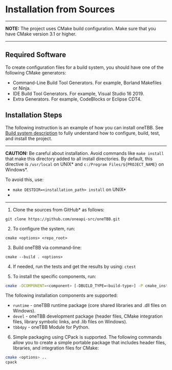 # Installation from Sources

---
**NOTE:** The project uses CMake build configuration. Make sure that you have CMake version 3.1 or higher.

---


## Required Software
To create configuration files for a build system, you should have one of the following CMake generators:
* Command-Line Build Tool Generators. For example, Borland Makefiles or Ninja.
* IDE Build Tool Generators. For example, Visual Studio 16 2019.
* Extra Generators. For example, CodeBlocks or Eclipse CDT4.


## Installation Steps

The following instruction is an example of how you can install oneTBB. 
See [Build system description](cmake/README.md) to fully understand how to configure, build, test, and install the project. 

---
**CAUTION:** Be careful about installation. Avoid commands like `make install` that make this directory added to all install directories.
By default, this directive is `/usr/local` on UNIX* and `c:/Program Files/${PROJECT_NAME}` on Windows*.

To avoid this, use:
* `make DESTDIR=<installation_path> install` on UNIX*
* 

---


1. Clone the sources from GitHub\* as follows:
```
git clone https://github.com/oneapi-src/oneTBB.git
```

2. To configure the system, run:
```
cmake <options> <repo_root>
```

3. Build oneTBB via command-line:
```
cmake --build . <options>
```

4. If needed, run the tests and get the results by using: ```ctest```

5. To install the specific components, run:

```bash
cmake -DCOMPONENT=<component> [-DBUILD_TYPE=<build-type>] -P cmake_install.cmake
```

The following installation components are supported:

* `runtime` - oneTBB runtime package (core shared libraries and .dll files on Windows).
* `devel` - oneTBB development package (header files, CMake integration files, library symbolic links, and .lib files on Windows).
* `tbb4py` - oneTBB Module for Python.

6. Simple packaging using CPack is supported.
The following commands allow you to create a simple portable package that includes header files, libraries, and integration files for CMake:

```bash
cmake <options> ..
cpack
```

